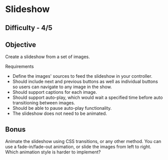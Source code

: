 Slideshow
========

Difficulty - 4/5
---------

Objective
--------
Create a slideshow from a set of images.

Requirements

- Define the images' sources to feed the slideshow in your controller.
- Should include next and previous buttons as well as individual buttons so users can navigate to any image in the show.
- Should support captions for each image.
- Should support auto-play, which would wait a specified time before auto transitioning between images.
- Should be able to pause auto-play functionality.
- The slideshow does not need to be animated.

Bonus
-------

Animate the slideshow using CSS transitions, or any other method. You can use a fade-in/fade-out animation, or slide the images from left to right. Which animation style is harder to implement?
